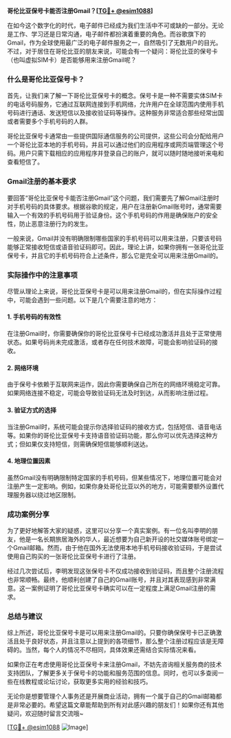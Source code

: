 **哥伦比亚保号卡能否注册Gmail？[[TG💪+ @esim1088](https://t.me/s/esim1088)]**

在如今这个数字化的时代，电子邮件已经成为我们生活中不可或缺的一部分。无论是工作、学习还是日常沟通，电子邮件都扮演着重要的角色。而谷歌旗下的Gmail，作为全球使用最广泛的电子邮件服务之一，自然吸引了无数用户的目光。不过，对于居住在哥伦比亚的朋友来说，可能会有一个疑问：哥伦比亚的保号卡（也叫虚拟SIM卡）是否能够用来注册Gmail呢？

### 什么是哥伦比亚保号卡？

首先，让我们来了解一下哥伦比亚保号卡的概念。保号卡是一种不需要实体SIM卡的电话号码服务，它通过互联网连接到手机网络，允许用户在全球范围内使用手机号码进行通话、发送短信以及接收验证码等操作。这种服务非常适合那些经常出国或者需要多个手机号码的人群。

哥伦比亚保号卡通常由一些提供国际通信服务的公司提供，这些公司会分配给用户一个哥伦比亚本地的手机号码，并且可以通过他们的应用程序或网页端管理这个号码。用户只需下载相应的应用程序并登录自己的账户，就可以随时随地接听来电和查看短信了。

### Gmail注册的基本要求

要回答“哥伦比亚保号卡能否注册Gmail”这个问题，我们需要先了解Gmail注册时对手机号码的具体要求。根据谷歌的规定，用户在注册新Gmail账号时，通常需要输入一个有效的手机号码用于验证身份。这个手机号码的作用是确保账户的安全性，防止恶意注册行为的发生。

一般来说，Gmail并没有明确限制哪些国家的手机号码可以用来注册，只要该号码能够正常接收短信或语音验证码即可。因此，理论上讲，如果你拥有一张哥伦比亚保号卡，并且它的手机号码符合上述条件，那么它是完全可以用来注册Gmail的。

### 实际操作中的注意事项

尽管从理论上来说，哥伦比亚保号卡是可以用来注册Gmail的，但在实际操作过程中，可能会遇到一些问题。以下是几个需要注意的地方：

#### 1. 手机号码的有效性
在注册Gmail时，你需要确保你的哥伦比亚保号卡已经成功激活并且处于正常使用状态。如果号码尚未完成激活，或者存在任何技术故障，可能会影响验证码的接收。

#### 2. 网络环境
由于保号卡依赖于互联网来运作，因此你需要确保自己所在的网络环境稳定可靠。如果网络连接不稳定，可能会导致验证码无法及时到达，从而影响注册过程。

#### 3. 验证方式的选择
当注册Gmail时，系统可能会提示你选择验证码的接收方式，包括短信、语音电话等。如果你的哥伦比亚保号卡支持语音验证码功能，那么你可以优先选择这种方式；但如果仅支持短信，则需确保短信能够顺利送达。

#### 4. 地理位置因素
虽然Gmail没有明确限制特定国家的手机号码，但某些情况下，地理位置可能会对注册产生一定影响。例如，如果你身处哥伦比亚以外的地方，可能需要额外设置代理服务器以绕过地区限制。

### 成功案例分享

为了更好地解答大家的疑惑，这里可以分享一个真实案例。有一位名叫李明的朋友，他是一名长期旅居海外的华人，最近想要为自己新开设的社交媒体账号绑定一个Gmail邮箱。然而，由于他在国外无法使用本地手机号码接收验证码，于是尝试使用自己购买的一张哥伦比亚保号卡进行了注册。

经过几次尝试后，李明发现这张保号卡不仅成功接收到验证码，而且整个注册流程也非常顺畅。最终，他顺利创建了自己的Gmail账号，并且对其表现感到非常满意。这一案例证明了哥伦比亚保号卡确实可以在一定程度上满足Gmail注册的需求。

### 总结与建议

综上所述，哥伦比亚保号卡是可以用来注册Gmail的。只要你确保保号卡已正确激活且处于良好状态，并且注意以上提到的各项细节，那么整个注册过程应该是无障碍的。当然，每个人的情况不尽相同，具体效果还需结合实际情况来看。

如果你正在考虑使用哥伦比亚保号卡来注册Gmail，不妨先咨询相关服务商的技术支持团队，了解更多关于保号卡的功能和服务范围的信息。同时，也可以多查阅一些在线教程或论坛讨论，获取更多实用的经验和技巧。

无论你是想要管理个人事务还是开展商业活动，拥有一个属于自己的Gmail邮箱都是非常必要的。希望这篇文章能帮助到所有对此感兴趣的朋友们！如果你还有其他疑问，欢迎随时留言交流哦~

[[TG💪+ @esim1088](https://t.me/s/esim1088) ![Image](https://i.postimg.cc/4NQfJmqS/Snipaste-2025-05-13-00-14-12.png)]